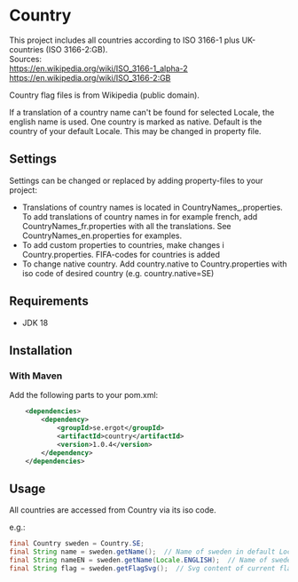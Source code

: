 # Country

This project includes all countries according to ISO 3166-1 plus UK-countries (ISO 3166-2:GB).  
Sources:   
https://en.wikipedia.org/wiki/ISO_3166-1_alpha-2  
https://en.wikipedia.org/wiki/ISO_3166-2:GB

Country flag files is from Wikipedia (public domain).

If a translation of a country name can't be found for selected Locale, the english name is used.
One country is marked as native. Default is the country of your default Locale. This may be changed in property file.  

## Settings
Settings can be changed or replaced by adding property-files to your project:
* Translations of country names is located in CountryNames_<language-code>.properties. 
To add translations of country names in for example french, add CountryNames_fr.properties with 
all the translations. See CountryNames_en.properties for examples.
* To add custom properties to countries, make changes i Country.properties. FIFA-codes for countries is added
* To change native country. Add country.native to Country.properties with iso code of desired country (e.g. country.native=SE) 

## Requirements
* JDK 18

## Installation
### With Maven
Add the following parts to your pom.xml:
```xml
    <dependencies>
        <dependency>
            <groupId>se.ergot</groupId>
            <artifactId>country</artifactId>
            <version>1.0.4</version>
        </dependency>
    </dependencies>
```
## Usage
All countries are accessed from Country via its iso code.

e.g.:
```java
final Country sweden = Country.SE;
final String name = sweden.getName();  // Name of sweden in default Locale
final String nameEN = sweden.getName(Locale.ENGLISH);  // Name of sweden in other Locale
final String flag = sweden.getFlagSvg();  // Svg content of current flag
```